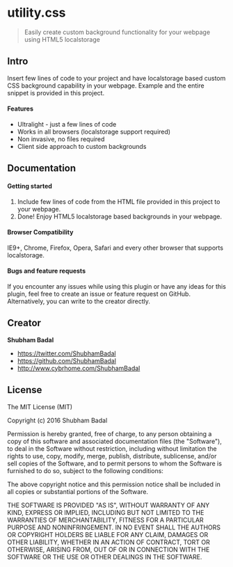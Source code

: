 # utility.css

> Easily create custom background functionality for your webpage using HTML5 localstorage

## Intro

Insert few lines of code to your project and have localstorage based custom CSS background capability in your webpage. Example and the entire snippet is provided in this project.


#### Features

* Ultralight - just a few lines of code
* Works in all browsers (localstorage support required)
* Non invasive, no files required
* Client side approach to custom backgrounds



## Documentation

#### Getting started

1. Include few lines of code from the HTML file provided in this project to your webpage.
2. Done! Enjoy HTML5 localstorage based backgrounds in your webpage.


#### Browser Compatibility

IE9+, Chrome, Firefox, Opera, Safari and every other browser that supports localstorage.


#### Bugs and feature requests

If you encounter any issues while using this plugin or have any ideas for this plugin, feel free to create an issue or feature request on GitHub. Alternatively, you can write to the creator directly.


## Creator

**Shubham Badal**

- <https://twitter.com/ShubhamBadal>
- <https://github.com/ShubhamBadal>
- <http://www.cybrhome.com/ShubhamBadal>


## License

The MIT License (MIT)

Copyright (c) 2016 Shubham Badal

Permission is hereby granted, free of charge, to any person obtaining a copy of this software and associated documentation files (the "Software"), to deal in the Software without restriction, including without limitation the rights to use, copy, modify, merge, publish, distribute, sublicense, and/or sell copies of the Software, and to permit persons to whom the Software is furnished to do so, subject to the following conditions:

The above copyright notice and this permission notice shall be included in all copies or substantial portions of the Software.

THE SOFTWARE IS PROVIDED "AS IS", WITHOUT WARRANTY OF ANY KIND, EXPRESS OR IMPLIED, INCLUDING BUT NOT LIMITED TO THE WARRANTIES OF MERCHANTABILITY, FITNESS FOR A PARTICULAR PURPOSE AND NONINFRINGEMENT. IN NO EVENT SHALL THE AUTHORS OR COPYRIGHT HOLDERS BE LIABLE FOR ANY CLAIM, DAMAGES OR OTHER LIABILITY, WHETHER IN AN ACTION OF CONTRACT, TORT OR OTHERWISE, ARISING FROM, OUT OF OR IN CONNECTION WITH THE SOFTWARE OR THE USE OR OTHER DEALINGS IN THE SOFTWARE.